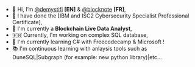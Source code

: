 - 👋 Hi, I’m [@demystifi](https://substack.com/@demystifi/) **[EN]** & [@blocknote](https://blocknote.substack.com/) **[FR]**,
- 👀 I have done the [IBM and ISC2 Cybersecurity Specialist Professional Certificate],
- 🔭 I'm currently a **Blockchain Live Data Analyst**,
- 🇫🇷 Currently, I'm working on complex SQL database,
- 🌱 I'm currently learning C# with Freecodecamp & Microsoft !
- 📚 I'm continuous learning with anlaysis tools such as DuneSQL|Subgraph (for example: new python library)|etc...

  
<!---
MLiserb/MLiserb is a ✨ special ✨ repository because its `README.md` (this file) appears on your GitHub profile.
You can click the Preview link to take a look at your changes.
--->
